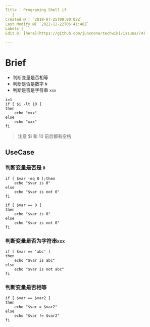 ```yaml
---
Title | Programing Shell if
-- | --
Created @ | `2019-07-25T08:00:08Z`
Last Modify @| `2022-12-22T06:41:48Z`
Labels | ``
Edit @| [here](https://github.com/junxnone/techwiki/issues/74)

---
```


# Brief

- 判断变量是否相等
- 判断是否是数字 `N`
- 判断是否是字符串 `xxx`


```
i=1
if [ $i -lt 10 ]
then
    echo "xxx"
else
    echo "xxx"
fi
```
> 注意 $i 和 10 前后都有空格  

## UseCase

### 判断变量是否是 `0`

```
if [ $var -eq 0 ];then
    echo "$var is 0"
else
    echo "$var is not 0"
fi
```
```
if [ $var == 0 ]
then
    echo "$var is 0"
else
    echo "$var is not 0"
fi
```

### 判断变量是否为字符串`xxx`

```
if [ $var == 'abc' ]
then
    echo "$var is abc"
else
    echo "$var is not abc"
fi
```

### 判断变量是否相等

```
if [ $var == $var2 ]
then
    echo "$var = $var2"
else
    echo "$var != $var2"
fi
```

